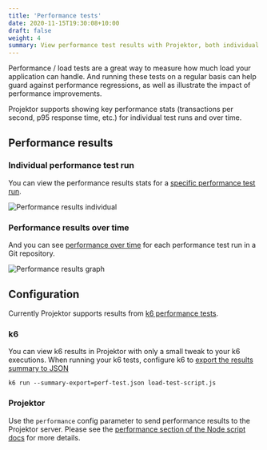 ```yaml
---
title: 'Performance tests'
date: 2020-11-15T19:30:08+10:00
draft: false
weight: 4
summary: View performance test results with Projektor, both individual test runs and performance graphed over time
---
```


Performance / load tests are a great way to measure how much load your application can handle.
And running these tests on a regular basis can help guard against performance regressions,
as well as illustrate the impact of performance improvements.

Projektor supports showing key performance stats (transactions per second, p95 response time, etc.)
for individual test runs and over time.

## Performance results

### Individual performance test run

You can view the performance results stats for a [specific performance test run](https://projektorlive.herokuapp.com/tests/F7JKK2XJSQ2P).

![Performance results individual](/images/performance-test/projektor-performance-single.png "Performance results individual")

### Performance results over time

And you can see [performance over time](https://projektorlive.herokuapp.com/repository/craigatk/projektor/performance) for each performance test run in a Git repository.

![Performance results graph](/images/performance-test/projektor-performance-graph.png "Performance results graph")

## Configuration 

Currently Projektor supports results from [k6 performance tests](https://k6.io/).

### k6

You can view k6 results in Projektor with only a small tweak to your k6 executions. 
When running your k6 tests, configure k6 to [export the results summary to JSON](https://k6.io/docs/getting-started/results-output#summary-export)

`k6 run --summary-export=perf-test.json load-test-script.js`

### Projektor

Use the `performance` config parameter to send performance results to the Projektor server. 
Please see the [performance section of the Node script docs](../node-script/#performance-test-results) 
for more details.
